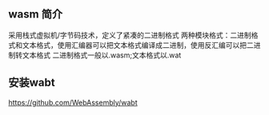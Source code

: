 ## wasm 简介
采用栈式虚拟机/字节码技术，定义了紧凑的二进制格式
两种模块格式：二进制格式和文本格式，使用汇编器可以把文本格式编译成二进制，使用反汇编可以把二进制转文本格式
二进制格式一般以.wasm;文本格式以.wat   
## 安装wabt
https://github.com/WebAssembly/wabt   
